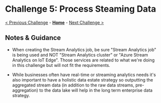 # Challenge 5: Process Steaming Data

[< Previous Challenge](./Challenge-04.md) - **[Home](README.md)** - [Next Challenge >](./Challenge-06.md)


## Notes & Guidance
  - When creating the Stream Analytics job, be sure "Stream Analytics job" is being used and NOT "Stream Analytics cluster" or "Azure Stream Analytics on IoT Edge". Those services are related to what we're doing in this challenge but will not fit the requirements.
  
  - While businesses often have real-time or streaming analytics needs it's also important to have a holistic data estate strategy so outputting the aggregated stream data (in addition to the raw data streams, pre-aggregation) to the data lake will help in the long term enterprise data strategy.
